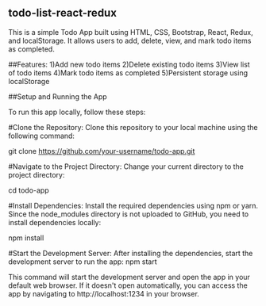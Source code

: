 ## todo-list-react-redux
This is a simple Todo App built using HTML, CSS, Bootstrap, React, Redux, and localStorage. It allows users to add, delete, view, and mark todo items as completed.

##Features:
1)Add new todo items
2)Delete existing todo items
3)View list of todo items
4)Mark todo items as completed
5)Persistent storage using localStorage

##Setup and Running the App

To run this app locally, follow these steps:

#Clone the Repository: Clone this repository to your local machine using the following command:

   git clone https://github.com/your-username/todo-app.git

#Navigate to the Project Directory: Change your current directory to the project directory:

   cd todo-app

#Install Dependencies: Install the required dependencies using npm or yarn. Since the node_modules directory is not uploaded to GitHub, you need to install dependencies locally:

   npm install

#Start the Development Server: After installing the dependencies, start the development server to run the app:
   npm start

This command will start the development server and open the app in your default web browser. If it doesn't open automatically, you can access the app by navigating to http://localhost:1234 in your browser.